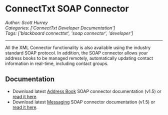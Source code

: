 # ConnectTxt SOAP Connector
*Author: Scott Hurrey*  
*Categories: ['ConnectTxt Developer Documentation']*  
*Tags: ['blackboard connecttxt', 'soap connector', 'developer']*  
<hr />
All the XML Connector functionality is also available using the industry
standard SOAP protocol. In addition, the SOAP connector allows your address
books to be managed remotely, automatically updating contact information in
real-time, including contact groups.

## Documentation

  * Download latest [Address Book](https://www.txttools.co.uk/preloginjsp/docs/Txttools_SOAP_Addressbook_API_Documentation_1.5.pdf) SOAP connector documentation (v1.5) or [read it here](https://community.blackboard.com/docs/DOC-1184).
  * Download latest [Messaging](https://www.txttools.co.uk/preloginjsp/docs/Txttools_SOAP_Messaging_API_Documentation_1.5.pdf) SOAP connector documentation (v1.5) or [read it here](https://community.blackboard.com/docs/DOC-1183).

